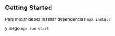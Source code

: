 ## Getting Started

Para iniciar debes instalar dependencias
`npm install`

y luego `npm run start`
